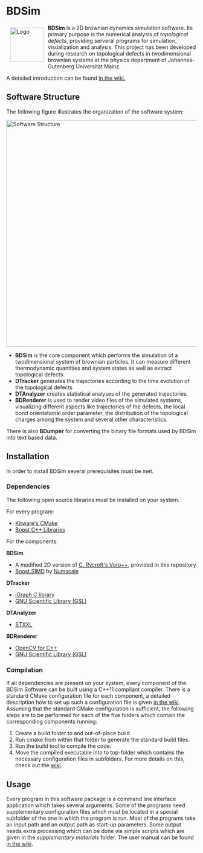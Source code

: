 # BDSim

<img src="https://cdn.rawgit.com/wiki/LarsHadidi/BDSim/res/img/Logo.svg" width="90" align="left" hspace="10" vspace="8" alt="Logo"/>

**BDSim** is a 2D brownian dynamics simulation software. Its primary purpose is the numerical analysis of *topological defects*, providing serveral programs for simulation, visualization and analysis. This project has been developed during research on topological defects in twodimensional brownian systems at the physics department of Johannes-Gutenberg Universität Mainz.

A detailed introduction can be found [in the wiki.](https://github.com/LarsHadidi/BDSim/wiki)

## Software Structure

The following figure illustrates the organization of the software system:

<img src="https://cdn.rawgit.com/wiki/LarsHadidi/BDSim/res/img/SoftwareArchitecture.svg" width="600" alt="Software Structure"/>

- **BDSim** is the core component which performs the simulation of a twodimensional system of brownian particles. It can measure different thermodynamic quantities and system states as well as extract topological defects.
- **DTracker** generates the trajectories according to the time evolution of the topological defects
- **DTAnalyzer** creates statistical analyses of the generated trajectories.
- **BDRenderer** is used to render video files of the simulated systems, visualizing different aspects like trajectories of the defects, the local bond orientational order parameter, the distribution of the topological charges among the system and several other characteristics.

There is also **BDumper** for converting the binary file formats used by BDSim into text based data.

## Installation

In order to install BDSim several prerequisites must be met.

### Dependencies

The following open source libraries must be installed on your system.

For every program:
- [Kitware's CMake](https://cmake.org/)
- [Boost C++ Libraries](http://www.boost.org/)

For the components:

**BDSim**
- A modified 2D version of [C. Rycroft's Voro++](http://math.lbl.gov/voro++/), provided in this repository
- [Boost.SIMD](https://github.com/NumScale/boost.simd) by [Numscale](https://www.numscale.com)

**DTracker**
- [iGraph C library](http://igraph.org/c/)
- [GNU Scientific Library (GSL)](http://www.gnu.org/software/gsl/)

**DTAnalyzer**
- [STXXL](http://stxxl.sourceforge.net/)

**BDRenderer**
- [OpenCV for C++](http://opencv.org/)
- [GNU Scientific Library (GSL)](http://www.gnu.org/software/gsl/)

### Compilation

If all dependencies are present on your system, every component of the BDSim Software can be built using a C++11 compliant compiler. There is a standard CMake configuration file for each component, a detailed description how to set up such a configuration file is given [in the wiki](https://github.com/LarsHadidi/BDSim/wiki).
Assuming that the standard CMake configuration is sufficient, the following steps are to be performed for each of the five folders which contain the corresponding  components  running:
1. Create a build folder to and out-of-place build.
2. Run cmake from within that folder to generate the standard build files.
3. Run the build tool to compile the code.
4. Move the compiled executable into to top-folder which contains the necessary configuration files in subfolders. For more details on this, check out the [wiki](https://github.com/LarsHadidi/BDSim/wiki).

## Usage

Every program in this software package is a command line interface application which takes several arguments. Some of the programs need supplementary configuration files which must be located in a special subfolder of the one in which the program is run. Most of the programs take an input path and an output path as start-up parameters. Some output needs extra processing which can be done via simple scripts which are given in the *supplementary materials* folder. The user manual can be found [in the wiki](https://github.com/LarsHadidi/BDSim/wiki).
